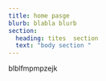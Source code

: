 ```yaml
---
title: home pasge
blurb: blabla blurb
section:
  heading: tites  section
  text: "body section "
---
```

blblfmpmpzejk